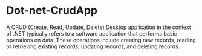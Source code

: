 # Dot-net-CrudApp
A CRUD (Create, Read, Update, Delete) Desktop application in the context of .NET typically refers to a software application that performs basic operations on data. These operations include creating new records, reading or retrieving existing records, updating records, and deleting records. 
